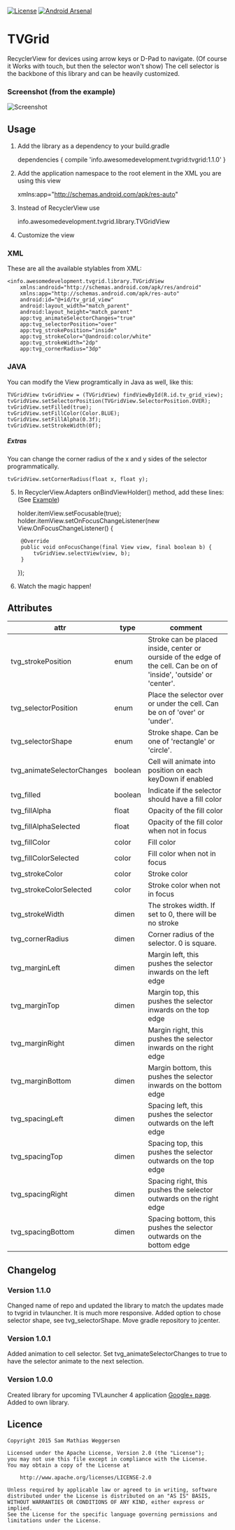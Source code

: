 
[![License](https://img.shields.io/badge/license-Apache%202-blue.svg)](https://www.apache.org/licenses/LICENSE-2.0)
[![Android Arsenal](https://img.shields.io/badge/Android%20Arsenal-NonTouchRecyclerView-brightgreen.svg?style=flat)](http://android-arsenal.com/details/1/1776)

# TVGrid
RecyclerView for devices using arrow keys or D-Pad to navigate. (Of course it Works with touch, but then the selector won't show) The cell selector is the backbone of this library and can be heavily customized.

### Screenshot (from the example)
![Screenshot](https://raw.githubusercontent.com/sweggersen/tvgrid/master/images/screenshot.png)

## Usage

1) Add the library as a dependency to your build.gradle

    dependencies {
        compile 'info.awesomedevelopment.tvgrid:tvgrid:1.1.0'
    }
    
    
2) Add the application namespace to the root element in the XML you are using this view 

    xmlns:app="http://schemas.android.com/apk/res-auto"

3) Instead of RecyclerView use 

    info.awesomedevelopment.tvgrid.library.TVGridView
    
4) Customize the view
### XML
These are all the available stylables from XML:


    <info.awesomedevelopment.tvgrid.library.TVGridView
        xmlns:android="http://schemas.android.com/apk/res/android"
        xmlns:app="http://schemas.android.com/apk/res-auto"
        android:id="@+id/tv_grid_view"
        android:layout_width="match_parent"
        android:layout_height="match_parent"
        app:tvg_animateSelectorChanges="true"
        app:tvg_selectorPosition="over"
        app:tvg_strokePosition="inside"
        app:tvg_strokeColor="@android:color/white"
        app:tvg_strokeWidth="2dp"
        app:tvg_cornerRadius="3dp"

### JAVA
You can modify the View programtically in Java as well, like this:

    TVGridView tvGridView = (TVGridView) findViewById(R.id.tv_grid_view);
    tvGridView.setSelectorPosition(TVGridView.SelectorPosition.OVER);
    tvGridView.setFilled(true);
    tvGridView.setFillColor(Color.BLUE);
    tvGridView.setFillAlpha(0.3f);
    tvGridView.setStrokeWidth(0f);

##### Extras
You can change the corner radius of the x and y sides of the selector programmatically.

    tvGridView.setCornerRadius(float x, float y);
    
5) In RecyclerView.Adapters onBindViewHolder() method, add these lines: (See [Example](https://github.com/sweggersen/tvgrid/blob/master/sample/src/main/java/info/awesomedevelopment/tvgrid/sample/ExampleMain.java#L80))

    holder.itemView.setFocusable(true);
    holder.itemView.setOnFocusChangeListener(new View.OnFocusChangeListener() {

        @Override
        public void onFocusChange(final View view, final boolean b) {
            tvGridView.selectView(view, b);
        }
    });
    
6) Watch the magic happen!

## Attributes

| attr|type | comment
------------- | -------------|----------
tvg_strokePosition  | enum | Stroke can be placed inside, center or ourside of the edge of the cell. Can be on of 'inside', 'outside' or 'center'.
tvg_selectorPosition  | enum | Place the selector over or under the cell. Can be on of 'over' or 'under'.
tvg_selectorShape  | enum | Stroke shape. Can be one of 'rectangle' or 'circle'.
tvg_animateSelectorChanges | boolean | Cell will animate into position on each keyDown if enabled
tvg_filled | boolean | Indicate if the selector should have a fill color
tvg_fillAlpha | float | Opacity of the fill color
tvg_fillAlphaSelected | float | Opacity of the fill color when not in focus
tvg_fillColor | color | Fill color
tvg_fillColorSelected | color | Fill color when not in focus
tvg_strokeColor | color | Stroke color
tvg_strokeColorSelected | color | Stroke color when not in focus
tvg_strokeWidth | dimen | The strokes width. If set to 0, there will be no stroke
tvg_cornerRadius | dimen | Corner radius of the selector. 0 is square.
tvg_marginLeft | dimen | Margin left, this pushes the selector inwards on the left edge
tvg_marginTop | dimen | Margin top, this pushes the selector inwards on the top edge
tvg_marginRight | dimen | Margin right, this pushes the selector inwards on the right edge
tvg_marginBottom | dimen | Margin bottom, this pushes the selector inwards on the bottom edge 
tvg_spacingLeft | dimen | Spacing left, this pushes the selector outwards on the left edge
tvg_spacingTop | dimen | Spacing top, this pushes the selector outwards on the top edge
tvg_spacingRight | dimen | Spacing right, this pushes the selector outwards on the right edge
tvg_spacingBottom | dimen | Spacing bottom, this pushes the selector outwards on the bottom edge 

## Changelog

### Version 1.1.0
Changed name of repo and updated the library to match the updates made to tvgrid in tvlauncher. It is much more responsive. Added option to chose selector shape, see tvg_selectorShape. Move gradle repository to jcenter.

### Version 1.0.1
Added animation to cell selector. Set tvg_animateSelectorChanges to true to have the selector animate to the next selection.

### Version 1.0.0
Created library for upcoming TVLauncher 4 application [Google+ page](https://plus.google.com/u/0/communities/105478564940183531371). Added to own library.

## Licence

    Copyright 2015 Sam Mathias Weggersen

    Licensed under the Apache License, Version 2.0 (the "License");
    you may not use this file except in compliance with the License.
    You may obtain a copy of the License at

        http://www.apache.org/licenses/LICENSE-2.0

    Unless required by applicable law or agreed to in writing, software
    distributed under the License is distributed on an "AS IS" BASIS,
    WITHOUT WARRANTIES OR CONDITIONS OF ANY KIND, either express or implied.
    See the License for the specific language governing permissions and
    limitations under the License.
